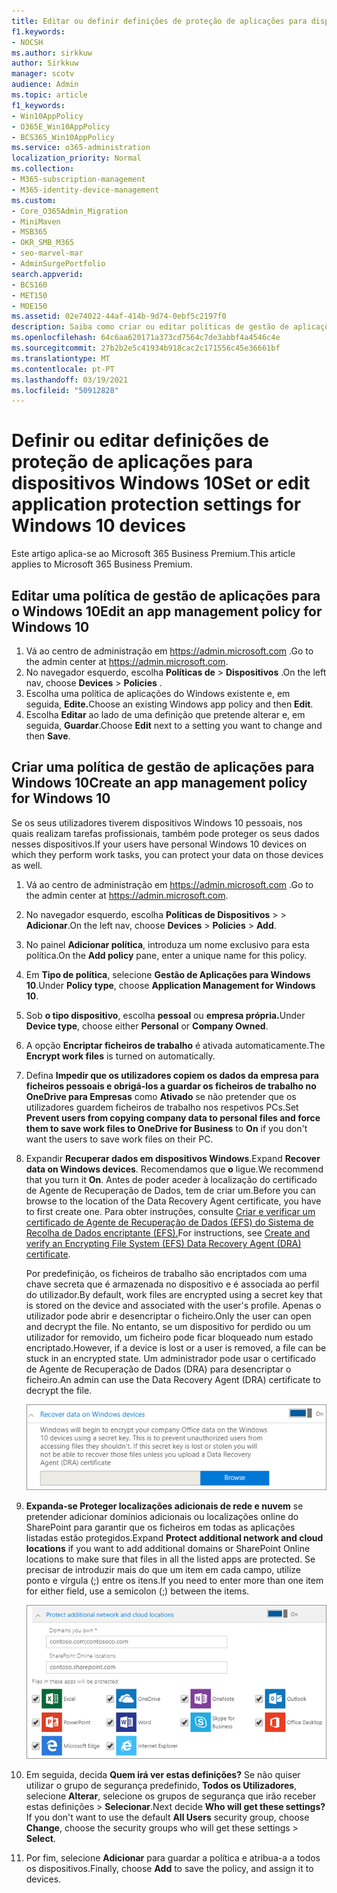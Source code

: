 ```yaml
---
title: Editar ou definir definições de proteção de aplicações para dispositivos Windows 10
f1.keywords:
- NOCSH
ms.author: sirkkuw
author: Sirkkuw
manager: scotv
audience: Admin
ms.topic: article
f1_keywords:
- Win10AppPolicy
- O365E_Win10AppPolicy
- BCS365_Win10AppPolicy
ms.service: o365-administration
localization_priority: Normal
ms.collection:
- M365-subscription-management
- M365-identity-device-management
ms.custom:
- Core_O365Admin_Migration
- MiniMaven
- MSB365
- OKR_SMB_M365
- seo-marvel-mar
- AdminSurgePortfolio
search.appverid:
- BCS160
- MET150
- MOE150
ms.assetid: 02e74022-44af-414b-9d74-0ebf5c2197f0
description: Saiba como criar ou editar políticas de gestão de aplicações e proteger ficheiros de trabalho nos dispositivos pessoais do Windows 10 dos seus utilizadores.
ms.openlocfilehash: 64c6aa620171a373cd7564c7de3abbf4a4546c4e
ms.sourcegitcommit: 27b2b2e5c41934b918cac2c171556c45e36661bf
ms.translationtype: MT
ms.contentlocale: pt-PT
ms.lasthandoff: 03/19/2021
ms.locfileid: "50912828"
---
```

# <a name="set-or-edit-application-protection-settings-for-windows-10-devices"></a><span data-ttu-id="2e87c-103">Definir ou editar definições de proteção de aplicações para dispositivos Windows 10</span><span class="sxs-lookup"><span data-stu-id="2e87c-103">Set or edit application protection settings for Windows 10 devices</span></span>

<span data-ttu-id="2e87c-104">Este artigo aplica-se ao Microsoft 365 Business Premium.</span><span class="sxs-lookup"><span data-stu-id="2e87c-104">This article applies to Microsoft 365 Business Premium.</span></span>

## <a name="edit-an-app-management-policy-for-windows-10"></a><span data-ttu-id="2e87c-105">Editar uma política de gestão de aplicações para o Windows 10</span><span class="sxs-lookup"><span data-stu-id="2e87c-105">Edit an app management policy for Windows 10</span></span>

1. <span data-ttu-id="2e87c-106">Vá ao centro de administração em <a href="https://go.microsoft.com/fwlink/p/?linkid=837890" target="_blank">https://admin.microsoft.com</a> .</span><span class="sxs-lookup"><span data-stu-id="2e87c-106">Go to the admin center at <a href="https://go.microsoft.com/fwlink/p/?linkid=837890" target="_blank">https://admin.microsoft.com</a>.</span></span>     
2. <span data-ttu-id="2e87c-107">No navegador esquerdo, escolha **Políticas de** \> **Dispositivos** .</span><span class="sxs-lookup"><span data-stu-id="2e87c-107">On the left nav, choose **Devices** \> **Policies** .</span></span>
1. <span data-ttu-id="2e87c-108">Escolha uma política de aplicações do Windows existente e, em seguida, **Edite.**</span><span class="sxs-lookup"><span data-stu-id="2e87c-108">Choose an existing Windows app policy and then **Edit**.</span></span>
1. <span data-ttu-id="2e87c-109">Escolha **Editar** ao lado de uma definição que pretende alterar e, em seguida, **Guardar**.</span><span class="sxs-lookup"><span data-stu-id="2e87c-109">Choose **Edit** next to a setting you want to change and then **Save**.</span></span>

## <a name="create-an-app-management-policy-for-windows-10"></a><span data-ttu-id="2e87c-110">Criar uma política de gestão de aplicações para Windows 10</span><span class="sxs-lookup"><span data-stu-id="2e87c-110">Create an app management policy for Windows 10</span></span>

<span data-ttu-id="2e87c-111">Se os seus utilizadores tiverem dispositivos Windows 10 pessoais, nos quais realizam tarefas profissionais, também pode proteger os seus dados nesses dispositivos.</span><span class="sxs-lookup"><span data-stu-id="2e87c-111">If your users have personal Windows 10 devices on which they perform work tasks, you can protect your data on those devices as well.</span></span>
  
1. <span data-ttu-id="2e87c-112">Vá ao centro de administração em <a href="https://go.microsoft.com/fwlink/p/?linkid=837890" target="_blank">https://admin.microsoft.com</a> .</span><span class="sxs-lookup"><span data-stu-id="2e87c-112">Go to the admin center at <a href="https://go.microsoft.com/fwlink/p/?linkid=837890" target="_blank">https://admin.microsoft.com</a>.</span></span> 
2. <span data-ttu-id="2e87c-113">No navegador esquerdo, escolha **Políticas de Dispositivos** \>  \> **Adicionar**.</span><span class="sxs-lookup"><span data-stu-id="2e87c-113">On the left nav, choose **Devices** \> **Policies** \> **Add**.</span></span>
3. <span data-ttu-id="2e87c-114">No painel **Adicionar política**, introduza um nome exclusivo para esta política.</span><span class="sxs-lookup"><span data-stu-id="2e87c-114">On the **Add policy** pane, enter a unique name for this policy.</span></span> 
4. <span data-ttu-id="2e87c-115">Em **Tipo de política**, selecione **Gestão de Aplicações para Windows 10**.</span><span class="sxs-lookup"><span data-stu-id="2e87c-115">Under **Policy type**, choose **Application Management for Windows 10**.</span></span>
5. <span data-ttu-id="2e87c-116">Sob **o tipo dispositivo**, escolha **pessoal** ou **empresa própria.**</span><span class="sxs-lookup"><span data-stu-id="2e87c-116">Under **Device type**, choose either **Personal** or **Company Owned**.</span></span>
6. <span data-ttu-id="2e87c-117">A opção **Encriptar ficheiros de trabalho** é ativada automaticamente.</span><span class="sxs-lookup"><span data-stu-id="2e87c-117">The **Encrypt work files** is turned on automatically.</span></span> 
7. <span data-ttu-id="2e87c-118">Defina **Impedir que os utilizadores copiem os dados da empresa para ficheiros pessoais e obrigá-los a guardar os ficheiros de trabalho no OneDrive para Empresas** como **Ativado** se não pretender que os utilizadores guardem ficheiros de trabalho nos respetivos PCs.</span><span class="sxs-lookup"><span data-stu-id="2e87c-118">Set **Prevent users from copying company data to personal files and force them to save work files to OneDrive for Business** to **On** if you don't want the users to save work files on their PC.</span></span> 
9. <span data-ttu-id="2e87c-119">Expandir **Recuperar dados em dispositivos Windows**.</span><span class="sxs-lookup"><span data-stu-id="2e87c-119">Expand **Recover data on Windows devices**.</span></span> <span data-ttu-id="2e87c-120">Recomendamos que **o** ligue.</span><span class="sxs-lookup"><span data-stu-id="2e87c-120">We recommend that you turn it **On**.</span></span>
    <span data-ttu-id="2e87c-121">Antes de poder aceder à localização do certificado de Agente de Recuperação de Dados, tem de criar um.</span><span class="sxs-lookup"><span data-stu-id="2e87c-121">Before you can browse to the location of the Data Recovery Agent certificate, you have to first create one.</span></span> <span data-ttu-id="2e87c-122">Para obter instruções, consulte [Criar e verificar um certificado de Agente de Recuperação de Dados (EFS) do Sistema de Recolha de Dados encriptante (EFS).](/windows/security/information-protection/windows-information-protection/create-and-verify-an-efs-dra-certificate)</span><span class="sxs-lookup"><span data-stu-id="2e87c-122">For instructions, see [Create and verify an Encrypting File System (EFS) Data Recovery Agent (DRA) certificate](/windows/security/information-protection/windows-information-protection/create-and-verify-an-efs-dra-certificate).</span></span>
    
    <span data-ttu-id="2e87c-123">Por predefinição, os ficheiros de trabalho são encriptados com uma chave secreta que é armazenada no dispositivo e é associada ao perfil do utilizador.</span><span class="sxs-lookup"><span data-stu-id="2e87c-123">By default, work files are encrypted using a secret key that is stored on the device and associated with the user's profile.</span></span> <span data-ttu-id="2e87c-124">Apenas o utilizador pode abrir e desencriptar o ficheiro.</span><span class="sxs-lookup"><span data-stu-id="2e87c-124">Only the user can open and decrypt the file.</span></span> <span data-ttu-id="2e87c-125">No entanto, se um dispositivo for perdido ou um utilizador for removido, um ficheiro pode ficar bloqueado num estado encriptado.</span><span class="sxs-lookup"><span data-stu-id="2e87c-125">However, if a device is lost or a user is removed, a file can be stuck in an encrypted state.</span></span> <span data-ttu-id="2e87c-126">Um administrador pode usar o certificado de Agente de Recuperação de Dados (DRA) para desencriptar o ficheiro.</span><span class="sxs-lookup"><span data-stu-id="2e87c-126">An admin can use the Data Recovery Agent (DRA) certificate to decrypt the file.</span></span>
    
    ![Browse to Data Recovery Agent certificate.](../media/7d7d664f-b72f-4293-a3e7-d0fa7371366c.png)
  
10. <span data-ttu-id="2e87c-128">**Expanda-se Proteger localizações adicionais de rede e nuvem** se pretender adicionar domínios adicionais ou localizações online do SharePoint para garantir que os ficheiros em todas as aplicações listadas estão protegidos.</span><span class="sxs-lookup"><span data-stu-id="2e87c-128">Expand **Protect additional network and cloud locations** if you want to add additional domains or SharePoint Online locations to make sure that files in all the listed apps are protected.</span></span> <span data-ttu-id="2e87c-129">Se precisar de introduzir mais do que um item em cada campo, utilize ponto e vírgula (;) entre os itens.</span><span class="sxs-lookup"><span data-stu-id="2e87c-129">If you need to enter more than one item for either field, use a semicolon (;) between the items.</span></span>
    
    ![Expand Protect additional network and cloud locations, and enter domains or SharePoint Online sites you own.](../media/7afaa0c7-ba53-456d-8c61-312c45e09625.png)
  
11. <span data-ttu-id="2e87c-p104">Em seguida, decida **Quem irá ver estas definições?** Se não quiser utilizar o grupo de segurança predefinido, **Todos os Utilizadores**, selecione **Alterar**, selecione os grupos de segurança que irão receber estas definições \> **Selecionar**.</span><span class="sxs-lookup"><span data-stu-id="2e87c-p104">Next decide **Who will get these settings?** If you don't want to use the default **All Users** security group, choose **Change**, choose the security groups who will get these settings \> **Select**.</span></span>
12. <span data-ttu-id="2e87c-133">Por fim, selecione **Adicionar** para guardar a política e atribua-a a todos os dispositivos.</span><span class="sxs-lookup"><span data-stu-id="2e87c-133">Finally, choose **Add** to save the policy, and assign it to devices.</span></span>